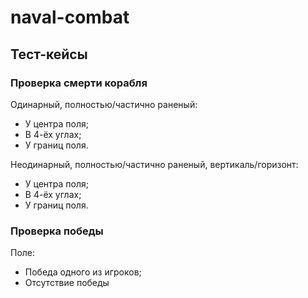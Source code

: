 # naval-combat

## Тест-кейсы

### Проверка смерти корабля

Одинарный, полностью/частично раненый:
- У центра поля;
- В 4-ёх углах;
- У границ поля.

Неодинарный, полностью/частично раненый, вертикаль/горизонт:
- У центра поля;
- В 4-ёх углах;
- У границ поля.

### Проверка победы

Поле:
- Победа одного из игроков;
- Отсутствие победы